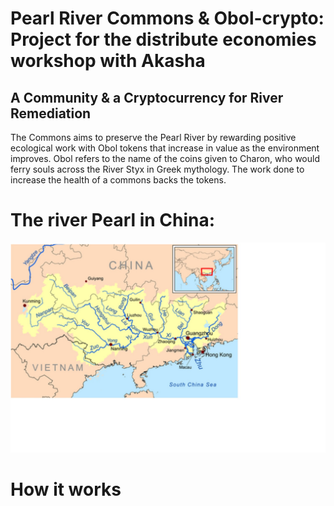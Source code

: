 # Pearl River Commons & Obol-crypto: Project for the distribute economies workshop with Akasha
## A Community & a Cryptocurrency for River Remediation
The Commons aims to preserve the Pearl River by rewarding positive ecological work with Obol tokens that increase in value as the environment improves. Obol refers to the name of the coins given to Charon, who would ferry souls across the River Styx in Greek mythology.
The work done to increase the health of a commons backs the tokens.
# The river Pearl in China:
![](/images/River_Pearl.jpg)
# How it works
